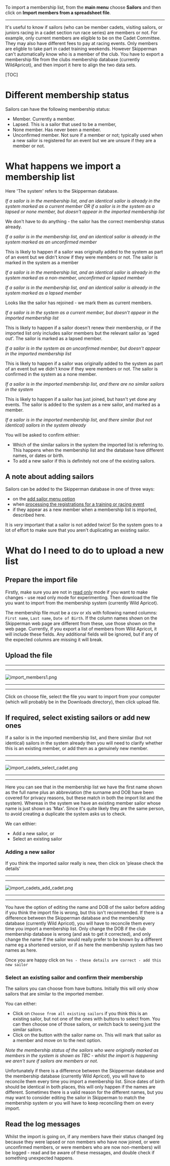 To import a membership list, from the **main menu** choose **Sailors** and then click on **Import members from a spreadsheet file**.
___

It's useful to know if sailors (who can be member cadets, visiting sailors, or juniors racing in a cadet section run race series) are members or not. For example, only current members are eligible to be on the Cadet Committee. They may also have different fees to pay at racing events. Only members are eligble to take part in cadet training weekends. However Skipperman can't automatically know who is a member of the club. You have to export a membership file from the clubs membership database (currently WildApricot), and then import it here to align the two data sets.

[TOC]

# Different membership status

Sailors can have the following membership status:

- Member. Currently a member.
- Lapsed. This is a sailor that used to be a member,
- None member. Has never been a member.
- Unconfirmed member. Not sure if a member or not; typically used when a new sailor is registered for an event but we are unsure if they are a member or not.


# What happens we import a membership list

Here 'The system' refers to the Skipperman database.

*If a sailor is in the membership list, and an identical sailor is already in the system marked as a current member*
*OR if a sailor is in the system as a lapsed or none member, but doesn't appear in the imported membership list*

We don't have to do anything - the sailor has the correct membership status already.

*If a sailor is in the membership list, and an identical sailor is already in the system marked as an unconfirmed member*

This is likely to happen if a sailor was originally added to the system as part of an event but we didn't know if they were members or not. The sailor is marked in the system as a member

*If a sailor is in the membership list, and an identical sailor is already in the system marked as a non-member, unconfirmed or lapsed member*

*If a sailor is in the membership list, and an identical sailor is already in the system marked as a lapsed member*

Looks like the sailor has rejoined - we mark them as current members.

*If a sailor is in the system as a current member, but doesn't appear in the imported membership list*

This is likely to happen if a sailor doesn't renew their membership, or if the imported list only includes sailor members but the relevant sailor as 'aged out'. The sailor is marked as a lapsed member. 

*If a sailor is in the system as an unconfirmed member, but doesn't appear in the imported membership list*

This is likely to happen if a sailor was originally added to the system as part of an event but we didn't know if they were members or not. The sailor is confirmed in the system as a none member.

*If a sailor is in the  imported membership list, and there are no similar sailors in the system*

This is likely to happen if a sailor has just joined, but hasn't yet done any events. The sailor is added to the system as a new sailor, and marked as a member.

*If a sailor is in the imported membership list, and there similar (but not identical) sailors in the system already*

You will be asked to confirm eithier:

- Which of the similar sailors in the system the imported list is referring to. This happens when the membership list and the database have different names, or dates or birth.  
- To add a new sailor if this is definitely not one of the existing sailors.  

## A note about adding sailors

Sailors can be added to the Skipperman database in one of three ways:

- on the [add sailor menu option](add_sailor_help.md)  
- when [processing the registrations for a training or racing event](import_registration_data_help.md)  
- if they appear as a new member when a membership list is imported, described here.  

It is *very* important that a sailor is not added twice! So the system goes to a lot of effort to make sure that you aren't duplicating an existing sailor. 


# What do I need to do to upload a new list

## Prepare the import file

Firstly, make sure you are not in [read only](main-menu.md#read-only) mode if you want to make changes - use read only mode for experimenting. Then download the file you want to import from the membership system (currently Wild Apricot). 

The membership file must be a csv or xls with following named columns: `First name`, `Last name`, `Date of Birth`. If the column names shown on the Skipperman web page are different from these, use those shown on the web page. Currently, if you export a list of members from Wild Apricot, it will include these fields. Any additional fields will be ignored, but if any of the expected columns are missing it will break.

## Upload the file

***
***
![import_members1.png](/static/import_members1.png)
***
***

Click on choose file, select the file you want to import from your computer (which will probably be in the Downloads directory), then click upload file.

## If required, select existing sailors or add new ones

If a sailor is in the imported membership list, and there similar (but not identical) sailors in the system already then you will need to clarify whether this is an existing member, or add them as a genuinely new member.

***
***
![import_cadets_select_cadet.png](/static/import_cadets_select_cadet.png)
***
***

Here you can see that in the membership list we have the first name shown as the full name plus an abbreviation (the surname and DOB have been covered for privacy reasons, but these match in both the import list and the system). Whereas in the system we have an existing member sailor whose name is just shown as 'Max'. Since it's quite likely they are the same person, to avoid creating a duplicate the system asks us to check.

We can eithier:

- Add a new sailor, or
- Select an existing sailor

### Adding a new sailor

If you think the imported sailor really is new, then click on 'please check the details'

***
***
![import_cadets_add_cadet.png](/static/import_cadets_add_cadet.png)
***
***

You have the option of editing the name and DOB of the sailor before adding if you think the import file is wrong, but this isn't recommended. If there is a difference between the Skipperman database and the membership database (currently Wild Apricot), you will have to reconcile them every time you import a membership list. Only change the DOB if the club membership database is wrong (and ask to get it corrected), and only change the name if the sailor would really prefer to be known by a different name eg a shortened version, or if as here the membership system has two names as here. 

Once you are happy click on `Yes - these details are correct - add this new sailor` 
 

### Select an existing sailor and confirm their membership

The sailors you can choose from have buttons. Initially this will only show sailors that are similar to the imported member.

You can either:

- Click on `Choose from all existing sailors` if you think this is an existing sailor, but not one of the ones with buttons to select from. You can then choose one of those sailors, or switch back to seeing just the similar sailors.
- Click on the button with the sailor name on. This will mark that sailor as a member and move on to the next option.

*Note the membership status of the sailors who were originally marked as members in the system is shown as TBC - whilst the import is happening we aren't sure if sailors are members or not.*

Unfortunately if there is a difference between the Skipperman database and the membership database (currently Wild Apricot), you will have to reconcile them every time you import a membership list. Since dates of birth should be identical in both places, this will only happen if the names are different. Sometimes there is a valid reason for the different names, but you may want to consider editing the sailor in Skipperman to match the membership system or you will have to keep reconciling them on every import.

## Read the log messages

Whilst the import is going on, if any members have their status changed (eg because they were lapsed or non members who have now joined, or were unconfirmed members, or were members who are now non-members) will be logged - read and be aware of these messages, and double check if something unexpected happens.

